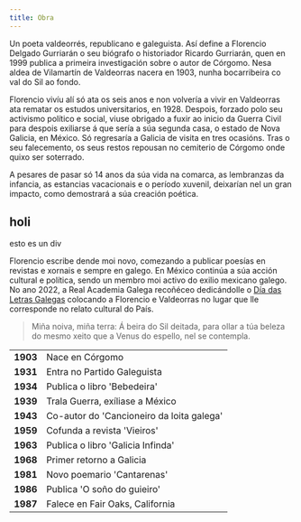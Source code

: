 ```yaml
---
title: Obra
---
```


Un poeta valdeorrés, republicano e galeguista. Así define a Florencio Delgado Gurriarán o seu biógrafo o historiador Ricardo Gurriarán, quen en 1999 publica a primeira investigación sobre o autor de Córgomo. Nesa aldea de Vilamartín de Valdeorras nacera en 1903, nunha bocarribeira co val do Sil ao fondo.

Florencio vivíu alí só ata os seis anos e non volvería a vivir en Valdeorras ata rematar os estudos universitarios, en 1928. Despois, forzado polo seu activismo político e social, viuse obrigado a fuxir ao inicio da Guerra Civil para despois exiliarse á que sería a súa segunda casa, o estado de Nova Galicia, en México. Só regresaría a Galicia de visita en tres ocasións. Tras o seu falecemento, os seus restos repousan no cemiterio de Córgomo onde quixo ser soterrado.

A pesares de pasar só 14 anos da súa vida na comarca, as lembranzas da infancia, as estancias vacacionais e o período xuvenil, deixarían nel un gran impacto, como demostrará a súa creación poética.

## holi

<div class="text-red-500">esto es un div</div>

Florencio escribe dende moi novo, comezando a publicar poesías en revistas e xornais e sempre en galego. En México continúa a súa acción cultural e política, sendo un membro moi activo do exilio mexicano galego. No ano 2022, a Real Academia Galega recoñéceo dedicándolle o <a href="https://academia.gal/letras-galegas/2022/florencio-delgado-gurriaran">Día das Letras Galegas</a> colocando a Florencio e Valdeorras no lugar que lle corresponde no relato cultural do País.

> Miña noiva, miña terra:
> Á beira do Sil deitada,
> para ollar a túa beleza
> do mesmo xeito que a Venus do espello,
> nel se contempla.

|          |                                           |
| -------- | ----------------------------------------- |
| **1903** | Nace en Córgomo                           |
| **1931** | Entra no Partido Galeguista               |
| **1934** | Publica o libro 'Bebedeira'               |
| **1939** | Trala Guerra, exíliase a México           |
| **1943** | Co-autor do 'Cancioneiro da loita galega' |
| **1959** | Cofunda a revista 'Vieiros'               |
| **1963** | Publica o libro 'Galicia Infinda'         |
| **1968** | Primer retorno a Galicia                  |
| **1981** | Novo poemario 'Cantarenas'                |
| **1986** | Publica 'O soño do guieiro'               |
| **1987** | Falece en Fair Oaks, California           |
